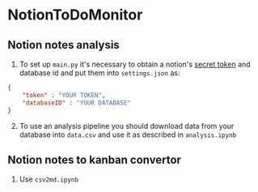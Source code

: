 # NotionToDoMonitor

## Notion notes analysis

1. To set up `main.py` it's necessary to obtain a notion's [secret token](https://www.notion.so/profile/integrations) and database id and put them into `settings.json` as:

```json
{
    "token" : "YOUR TOKEN",
    "databaseID" : "YOUR DATABASE"
}
```

2. To use an analysis pipeline you should download data from your database into `data.csv` and use it as described in `analysis.ipynb` 

## Notion notes to kanban convertor 

1. Use `csv2md.ipynb`
